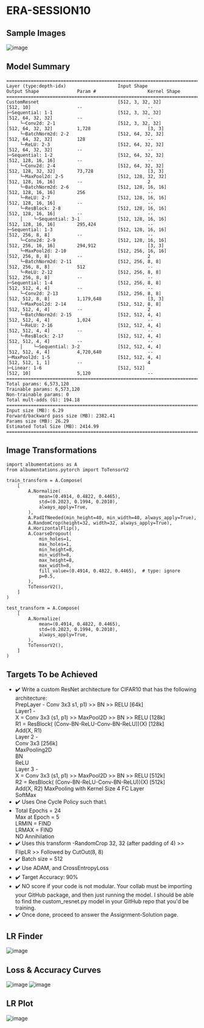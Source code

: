 # ERA-SESSION10

## Sample Images
![image](https://github.com/RaviNaik/ERA-SESSION10/assets/23289802/7d613bed-97e8-4daf-964b-c9c1f373f23e)

## Model Summary
```python3
============================================================================================================================================
Layer (type:depth-idx)                   Input Shape               Output Shape              Param #                   Kernel Shape
============================================================================================================================================
CustomResnet                             [512, 3, 32, 32]          [512, 10]                 --                        --
├─Sequential: 1-1                        [512, 3, 32, 32]          [512, 64, 32, 32]         --                        --
│    └─Conv2d: 2-1                       [512, 3, 32, 32]          [512, 64, 32, 32]         1,728                     [3, 3]
│    └─BatchNorm2d: 2-2                  [512, 64, 32, 32]         [512, 64, 32, 32]         128                       --
│    └─ReLU: 2-3                         [512, 64, 32, 32]         [512, 64, 32, 32]         --                        --
├─Sequential: 1-2                        [512, 64, 32, 32]         [512, 128, 16, 16]        --                        --
│    └─Conv2d: 2-4                       [512, 64, 32, 32]         [512, 128, 32, 32]        73,728                    [3, 3]
│    └─MaxPool2d: 2-5                    [512, 128, 32, 32]        [512, 128, 16, 16]        --                        2
│    └─BatchNorm2d: 2-6                  [512, 128, 16, 16]        [512, 128, 16, 16]        256                       --
│    └─ReLU: 2-7                         [512, 128, 16, 16]        [512, 128, 16, 16]        --                        --
│    └─ResBlock: 2-8                     [512, 128, 16, 16]        [512, 128, 16, 16]        --                        --
│    │    └─Sequential: 3-1              [512, 128, 16, 16]        [512, 128, 16, 16]        295,424                   --
├─Sequential: 1-3                        [512, 128, 16, 16]        [512, 256, 8, 8]          --                        --
│    └─Conv2d: 2-9                       [512, 128, 16, 16]        [512, 256, 16, 16]        294,912                   [3, 3]
│    └─MaxPool2d: 2-10                   [512, 256, 16, 16]        [512, 256, 8, 8]          --                        2
│    └─BatchNorm2d: 2-11                 [512, 256, 8, 8]          [512, 256, 8, 8]          512                       --
│    └─ReLU: 2-12                        [512, 256, 8, 8]          [512, 256, 8, 8]          --                        --
├─Sequential: 1-4                        [512, 256, 8, 8]          [512, 512, 4, 4]          --                        --
│    └─Conv2d: 2-13                      [512, 256, 8, 8]          [512, 512, 8, 8]          1,179,648                 [3, 3]
│    └─MaxPool2d: 2-14                   [512, 512, 8, 8]          [512, 512, 4, 4]          --                        2
│    └─BatchNorm2d: 2-15                 [512, 512, 4, 4]          [512, 512, 4, 4]          1,024                     --
│    └─ReLU: 2-16                        [512, 512, 4, 4]          [512, 512, 4, 4]          --                        --
│    └─ResBlock: 2-17                    [512, 512, 4, 4]          [512, 512, 4, 4]          --                        --
│    │    └─Sequential: 3-2              [512, 512, 4, 4]          [512, 512, 4, 4]          4,720,640                 --
├─MaxPool2d: 1-5                         [512, 512, 4, 4]          [512, 512, 1, 1]          --                        4
├─Linear: 1-6                            [512, 512]                [512, 10]                 5,120                     --
============================================================================================================================================
Total params: 6,573,120
Trainable params: 6,573,120
Non-trainable params: 0
Total mult-adds (G): 194.18
============================================================================================================================================
Input size (MB): 6.29
Forward/backward pass size (MB): 2382.41
Params size (MB): 26.29
Estimated Total Size (MB): 2414.99
============================================================================================================================================
```
## Image Transformations
```python3
import albumentations as A
from albumentations.pytorch import ToTensorV2

train_transform = A.Compose(
    [
        A.Normalize(
            mean=(0.4914, 0.4822, 0.4465),
            std=(0.2023, 0.1994, 0.2010),
            always_apply=True,
        ),
        A.PadIfNeeded(min_height=40, min_width=40, always_apply=True),
        A.RandomCrop(height=32, width=32, always_apply=True),
        A.HorizontalFlip(),
        A.CoarseDropout(
            min_holes=1,
            max_holes=1,
            min_height=8,
            min_width=8,
            max_height=8,
            max_width=8,
            fill_value=(0.4914, 0.4822, 0.4465),  # type: ignore
            p=0.5,
        ),
        ToTensorV2(),
    ]
)

test_transform = A.Compose(
    [
        A.Normalize(
            mean=(0.4914, 0.4822, 0.4465),
            std=(0.2023, 0.1994, 0.2010),
            always_apply=True,
        ),
        ToTensorV2(),
    ]
)
```

## Targets To be Achieved
 - :heavy_check_mark: Write a custom ResNet architecture for CIFAR10 that has the following architecture:  
        PrepLayer - Conv 3x3 s1, p1) >> BN >> RELU [64k]  
        Layer1 -  
                X = Conv 3x3 (s1, p1) >> MaxPool2D >> BN >> RELU [128k]  
                R1 = ResBlock( (Conv-BN-ReLU-Conv-BN-ReLU))(X) [128k]   
                Add(X, R1)  
        Layer 2 -  
                Conv 3x3 [256k]  
                MaxPooling2D  
                BN  
                ReLU  
        Layer 3 -  
                X = Conv 3x3 (s1, p1) >> MaxPool2D >> BN >> RELU [512k]  
                R2 = ResBlock( (Conv-BN-ReLU-Conv-BN-ReLU))(X) [512k]  
                Add(X, R2) 
        MaxPooling with Kernel Size 4 
        FC Layer  
        SoftMax  
- :heavy_check_mark: Uses One Cycle Policy such that:\
 - Total Epochs = 24\
        Max at Epoch = 5\
        LRMIN = FIND\
        LRMAX = FIND\
        NO Annihilation
- :heavy_check_mark: Uses this transform -RandomCrop 32, 32 (after padding of 4) >> FlipLR >> Followed by CutOut(8, 8)
- :heavy_check_mark: Batch size = 512
- :heavy_check_mark: Use ADAM, and CrossEntropyLoss
- :heavy_check_mark: Target Accuracy: 90%
- :heavy_check_mark: NO score if your code is not modular. Your collab must be importing your GitHub package, and then just running the model. I should be able to find the custom_resnet.py model in your GitHub repo that you'd be training. 
- :heavy_check_mark: Once done, proceed to answer the Assignment-Solution page. 

## LR Finder
![image](https://github.com/RaviNaik/ERA-SESSION10/assets/23289802/7df02efb-e727-490c-bd5d-25211d1f8f0a)

## Loss & Accuracy Curves
![image](https://github.com/RaviNaik/ERA-SESSION10/assets/23289802/d99b459b-a14e-4624-acdb-63319b9923f6)
![image](https://github.com/RaviNaik/ERA-SESSION10/assets/23289802/398bd2fd-de8d-4399-a633-c18b4947ec47)

## LR Plot
![image](https://github.com/RaviNaik/ERA-SESSION10/assets/23289802/7fd57b6b-54a0-43dc-95e6-64be165a5339)





